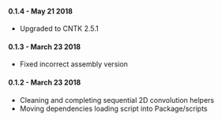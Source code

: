 #### 0.1.4 - May 21 2018
* Upgraded to CNTK 2.5.1

#### 0.1.3 - March 23 2018
* Fixed incorrect assembly version

#### 0.1.2 - March 23 2018
* Cleaning and completing sequential 2D convolution helpers
* Moving dependencies loading script into Package/scripts